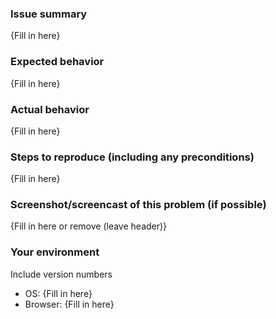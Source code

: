 ### Issue summary

{Fill in here}

### Expected behavior

{Fill in here}

### Actual behavior

{Fill in here}

### Steps to reproduce (including any preconditions)

{Fill in here}

### Screenshot/screencast of this problem (if possible)

{Fill in here or remove (leave header)}

### Your environment

Include version numbers

- OS: {Fill in here}
- Browser: {Fill in here}